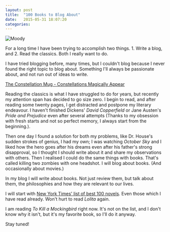 ```yaml
---
layout: post
title:  "100 Books to Blog About"
date:   2015-05-31 18:07:20
categories: 
---
```


![Moody](https://cloud.githubusercontent.com/assets/12274440/7627374/674042d8-fa34-11e4-80c1-c37657f0bbf6.png)

For a long time I have been trying to accomplish two things. 1. Write a blog, and 2. Read the classics. Both I really want to do. 

I have tried blogging before, many times, but I couldn't blog because I never found the right topic to blog about. Something I'll always be passionate about, and not run out of ideas to write. 

<a rel="nofollow" href="http://www.amazon.com/gp/product/B00B7LUVZK/ref=as_li_tl?ie=UTF8&camp=1789&creative=9325&creativeASIN=B00B7LUVZK&linkCode=as2&tag=giftscie-20&linkId=H67SMPVILXPV6EWH">The Constellation Mug - Constellations Magically Appear</a><img src="http://ir-na.amazon-adsystem.com/e/ir?t=giftscie-20&l=as2&o=1&a=B00B7LUVZK" width="1" height="1" border="0" alt="" style="border:none !important; margin:0px !important;" />


Reading the classics is what I have struggled to do for years, but recently my attention span has decided to go size zero. I begin to read, and after reading some twenty pages, I get distracted and postpone my literary endeavour. I haven't finished Dickens' *David Copperfield* or Jane Austen's *Pride and Prejudice* even after several attempts (Thanks to my obsession with fresh starts and not so perfect memory, I always start from the beginning.).

Then one day I found a solution for both my problems, like Dr. House's sudden strokes of genius, I had my own; I was watching *October Sky* and I liked how the hero goes after his dreams even after his father's strong disapproval, so I thought I should write about it and share my observations with others. Then I realised I could do the same things with books. That's called killing two zombies with one headshot. I will blog about books. (And occasionally about movies.)

In my blog I will write about books. Not just review them, but talk about them, the philosophies and how they are relevant to our lives. 

I will start with [New York Times' list of best 100 novels](http://www.nytimes.com/library/books/072098best-novels-list.html). Even those which I have read already. Won't hurt to read *Lolita* again.  

I am reading *To Kill a Mockingbird* right now. It's not on the list, and I don't know why it isn't, but it's my favorite book, so I'll do it anyway. 

Stay tuned!
